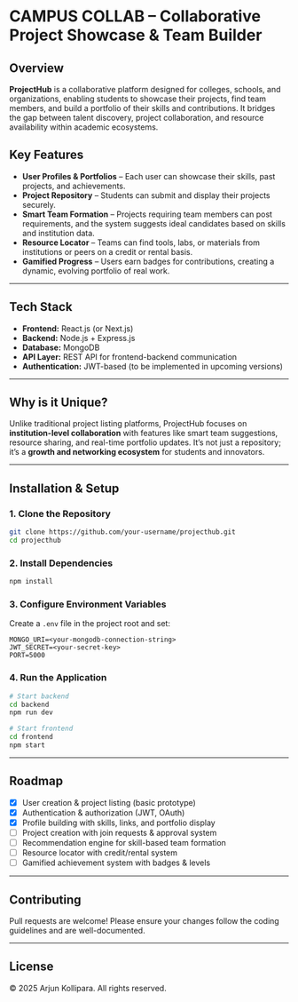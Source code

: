 # **CAMPUS COLLAB – Collaborative Project Showcase & Team Builder**

## **Overview**

**ProjectHub** is a collaborative platform designed for colleges, schools, and organizations, enabling students to showcase their projects, find team members, and build a portfolio of their skills and contributions. It bridges the gap between talent discovery, project collaboration, and resource availability within academic ecosystems.

## **Key Features**

* **User Profiles & Portfolios** – Each user can showcase their skills, past projects, and achievements.
* **Project Repository** – Students can submit and display their projects securely.
* **Smart Team Formation** – Projects requiring team members can post requirements, and the system suggests ideal candidates based on skills and institution data.
* **Resource Locator** – Teams can find tools, labs, or materials from institutions or peers on a credit or rental basis.
* **Gamified Progress** – Users earn badges for contributions, creating a dynamic, evolving portfolio of real work.

---

## **Tech Stack**

* **Frontend:** React.js (or Next.js)
* **Backend:** Node.js + Express.js
* **Database:** MongoDB
* **API Layer:** REST API for frontend-backend communication
* **Authentication:** JWT-based (to be implemented in upcoming versions)

---

## **Why is it Unique?**

Unlike traditional project listing platforms, ProjectHub focuses on **institution-level collaboration** with features like smart team suggestions, resource sharing, and real-time portfolio updates. It’s not just a repository; it’s a **growth and networking ecosystem** for students and innovators.

---

## **Installation & Setup**

### **1. Clone the Repository**

```bash
git clone https://github.com/your-username/projecthub.git
cd projecthub
```

### **2. Install Dependencies**

```bash
npm install
```

### **3. Configure Environment Variables**

Create a `.env` file in the project root and set:

```
MONGO_URI=<your-mongodb-connection-string>
JWT_SECRET=<your-secret-key>
PORT=5000
```

### **4. Run the Application**

```bash
# Start backend
cd backend
npm run dev

# Start frontend
cd frontend
npm start
```

---

## **Roadmap**

* [x] User creation & project listing (basic prototype)
* [X] Authentication & authorization (JWT, OAuth)
* [X] Profile building with skills, links, and portfolio display
* [ ] Project creation with join requests & approval system
* [ ] Recommendation engine for skill-based team formation
* [ ] Resource locator with credit/rental system
* [ ] Gamified achievement system with badges & levels

---

## **Contributing**

Pull requests are welcome! Please ensure your changes follow the coding guidelines and are well-documented.

---

## **License**
© 2025 Arjun Kollipara. All rights reserved.